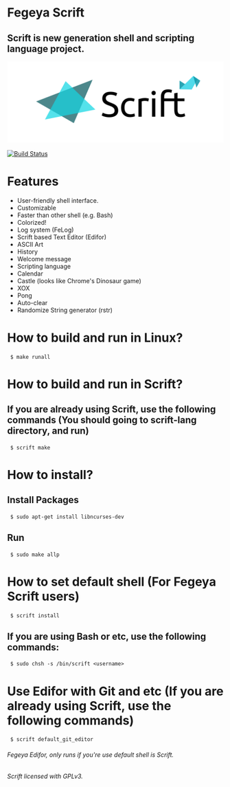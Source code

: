 # Fegeya Scrift

## Scrift is new generation shell and scripting language project.

![Scrift](docs/resource/Scrift.png)

[![Build Status](https://dev.azure.com/ferhatgectao/scrift-lang/_apis/build/status/FerhatGec.scrift-lang?branchName=master)](https://dev.azure.com/ferhatgectao/scrift-lang/_build/latest?definitionId=1&branchName=master)

# Features 
- User-friendly shell interface.
- Customizable
- Faster than other shell (e.g. Bash)
- Colorized!
- Log system (FeLog)
- Scrift based Text Editor (Edifor)
- ASCII Art
- History 
- Welcome message 
- Scripting language 
- Calendar
- Castle (looks like Chrome's Dinosaur game)
- XOX 
- Pong
- Auto-clear
- Randomize String generator (rstr)

# How to build and run in Linux?

```
 $ make runall 
```
# How to build and run in Scrift?
## If you are already using Scrift, use the following commands (You should going to scrift-lang directory, and run)

```
 $ scrift make
```

# How to install?
## Install Packages

```
 $ sudo apt-get install libncurses-dev 
```

## Run
```
 $ sudo make allp
```

# How to set default shell (For Fegeya Scrift users)

```
 $ scrift install
```

## If you are using Bash or etc, use the following commands:

```
 $ sudo chsh -s /bin/scrift <username>
```


# Use Edifor with Git and etc (If you are already using Scrift, use the following commands)
```
 $ scrift default_git_editor
```

###### Fegeya Edifor, only runs if you're use default shell is Scrift.

###### Scrift licensed with GPLv3.
